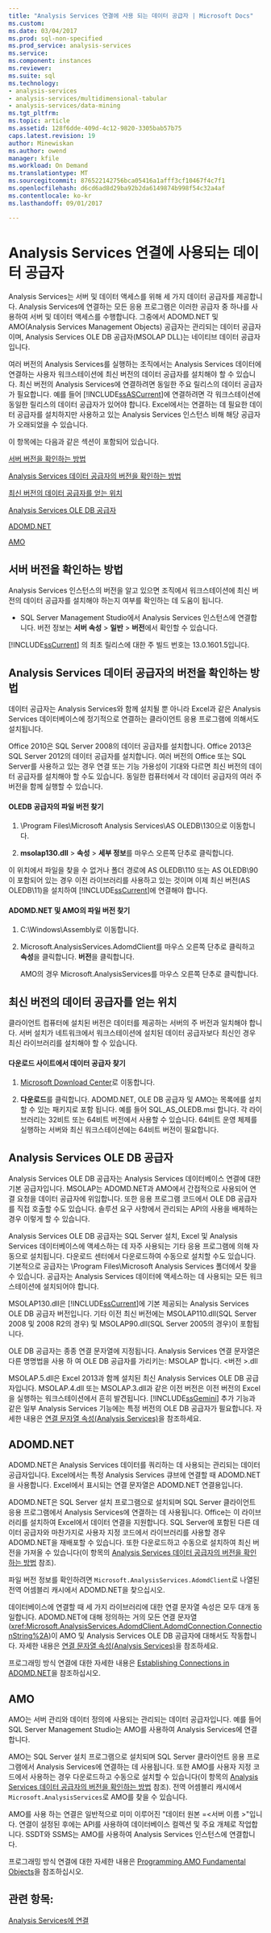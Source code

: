 ```yaml
---
title: "Analysis Services 연결에 사용 되는 데이터 공급자 | Microsoft Docs"
ms.custom: 
ms.date: 03/04/2017
ms.prod: sql-non-specified
ms.prod_service: analysis-services
ms.service: 
ms.component: instances
ms.reviewer: 
ms.suite: sql
ms.technology:
- analysis-services
- analysis-services/multidimensional-tabular
- analysis-services/data-mining
ms.tgt_pltfrm: 
ms.topic: article
ms.assetid: 128f6dde-409d-4c12-9820-3305bab57b75
caps.latest.revision: 19
author: Minewiskan
ms.author: owend
manager: kfile
ms.workload: On Demand
ms.translationtype: MT
ms.sourcegitcommit: 876522142756bca05416a1afff3cf10467f4c7f1
ms.openlocfilehash: d6cd6ad8d29ba92b2da6149874b998f54c32a4af
ms.contentlocale: ko-kr
ms.lasthandoff: 09/01/2017

---
```

# <a name="data-providers-used-for-analysis-services-connections"></a>Analysis Services 연결에 사용되는 데이터 공급자
  Analysis Services는 서버 및 데이터 액세스를 위해 세 가지 데이터 공급자를 제공합니다. Analysis Services에 연결하는 모든 응용 프로그램은 이러한 공급자 중 하나를 사용하여 서버 및 데이터 액세스를 수행합니다. 그중에서 ADOMD.NET 및 AMO(Analysis Services Management Objects) 공급자는 관리되는 데이터 공급자이며, Analysis Services OLE DB 공급자(MSOLAP DLL)는 네이티브 데이터 공급자입니다.  
  
 여러 버전의 Analysis Services를 실행하는 조직에서는 Analysis Services 데이터에 연결하는 사용자 워크스테이션에 최신 버전의 데이터 공급자를 설치해야 할 수 있습니다. 최신 버전의 Analysis Services에 연결하려면 동일한 주요 릴리스의 데이터 공급자가 필요합니다. 예를 들어 [!INCLUDE[ssASCurrent](../../includes/ssascurrent-md.md)]에 연결하려면 각 워크스테이션에 동일한 릴리스의 데이터 공급자가 있어야 합니다. Excel에서는 연결하는 데 필요한 데이터 공급자를 설치하지만 사용하고 있는 Analysis Services 인스턴스 비해 해당 공급자가 오래되었을 수 있습니다.  
  
 이 항목에는 다음과 같은 섹션이 포함되어 있습니다.  
  
 [서버 버전을 확인하는 방법](#bkmk_ServVers)  
  
 [Analysis Services 데이터 공급자의 버전을 확인하는 방법](#bkmk_LibUpdate)  
  
 [최신 버전의 데이터 공급자를 얻는 위치](#bkmk_downloadsite)  
  
 [Analysis Services OLE DB 공급자](#bkmk_OLE)  
  
 [ADOMD.NET](#bkmk_ADOMD)  
  
 [AMO](#blkmk_AMO)  
  
##  <a name="bkmk_ServVers"></a> 서버 버전을 확인하는 방법  
 Analysis Services 인스턴스의 버전을 알고 있으면 조직에서 워크스테이션에 최신 버전의 데이터 공급자를 설치해야 하는지 여부를 확인하는 데 도움이 됩니다.  
  
-   SQL Server Management Studio에서 Analysis Services 인스턴스에 연결합니다. 버전 정보는 **서버 속성** > **일반** > **버전**에서 확인할 수 있습니다.  
  
 [!INCLUDE[ssCurrent](../../includes/sscurrent-md.md)] 의 최초 릴리스에 대한 주 빌드 번호는 13.0.1601.5입니다.  
  
  
##  <a name="bkmk_LibUpdate"></a> Analysis Services 데이터 공급자의 버전을 확인하는 방법  
 데이터 공급자는 Analysis Services와 함께 설치될 뿐 아니라 Excel과 같은 Analysis Services 데이터베이스에 정기적으로 연결하는 클라이언트 응용 프로그램에 의해서도 설치됩니다.  
  
 Office 2010은 SQL Server 2008의 데이터 공급자를 설치합니다. Office 2013은 SQL Server 2012의 데이터 공급자를 설치합니다. 여러 버전의 Office 또는 SQL Server를 사용하고 있는 경우 연결 또는 기능 가용성이 기대와 다르면 최신 버전의 데이터 공급자를 설치해야 할 수도 있습니다. 동일한 컴퓨터에서 각 데이터 공급자의 여러 주 버전을 함께 실행할 수 있습니다.  
  
#### <a name="find-the-file-version-of-the-oledb-provider"></a>OLEDB 공급자의 파일 버전 찾기  
  
1.  \Program Files\Microsoft Analysis Services\AS OLEDB\130으로 이동합니다.  
  
2.  **msolap130.dll** > **속성** > **세부 정보**를 마우스 오른쪽 단추로 클릭합니다.  
  
 이 위치에서 파일을 찾을 수 없거나 폴더 경로에 AS OLEDB\110 또는 AS OLEDB\90이 포함되어 있는 경우 이전 라이브러리를 사용하고 있는 것이며 이제 최신 버전(AS OLEDB\11)을 설치하여 [!INCLUDE[ssCurrent](../../includes/sscurrent-md.md)]에 연결해야 합니다.  
  
#### <a name="find-the-file-version-of-adomdnet-and-amo"></a>ADOMD.NET 및 AMO의 파일 버전 찾기  
  
1.  C:\Windows\Assembly로 이동합니다.  
  
2.  Microsoft.AnalysisServices.AdomdClient를 마우스 오른쪽 단추로 클릭하고 **속성**을 클릭합니다. **버전**을 클릭합니다.  
  
     AMO의 경우 Microsoft.AnalysisServices를 마우스 오른쪽 단추로 클릭합니다.  
  
##  <a name="bkmk_downloadsite"></a> 최신 버전의 데이터 공급자를 얻는 위치  
 클라이언트 컴퓨터에 설치된 버전은 데이터를 제공하는 서버의 주 버전과 일치해야 합니다. 서버 설치가 네트워크에서 워크스테이션에 설치된 데이터 공급자보다 최신인 경우 최신 라이브러리를 설치해야 할 수 있습니다.  
  
#### <a name="find-the-data-providers-on-the-download-site"></a>다운로드 사이트에서 데이터 공급자 찾기  
  
1.  [Microsoft Download Center](https://www.microsoft.com/download/details.aspx?id=52676)로 이동합니다.  
  
2.  **다운로드**를 클릭합니다. ADOMD.NET, OLE DB 공급자 및 AMO는 목록에를 설치할 수 있는 패키지로 포함 됩니다. 예를 들어 SQL_AS_OLEDB.msi 합니다. 각 라이브러리는 32비트 또는 64비트 버전에서 사용할 수 있습니다. 64비트 운영 체제를 실행하는 서버와 최신 워크스테이션에는 64비트 버전이 필요합니다.  
  
##  <a name="bkmk_OLE"></a> Analysis Services OLE DB 공급자  
 Analysis Services OLE DB 공급자는 Analysis Services 데이터베이스 연결에 대한 기본 공급자입니다. MSOLAP는 ADOMD.NET과 AMO에서 간접적으로 사용되어 연결 요청을 데이터 공급자에 위임합니다. 또한 응용 프로그램 코드에서 OLE DB 공급자를 직접 호출할 수도 있습니다. 솔루션 요구 사항에서 관리되는 API의 사용을 배제하는 경우 이렇게 할 수 있습니다.  
  
 Analysis Services OLE DB 공급자는 SQL Server 설치, Excel 및 Analysis Services 데이터베이스에 액세스하는 데 자주 사용되는 기타 응용 프로그램에 의해 자동으로 설치됩니다. 다운로드 센터에서 다운로드하여 수동으로 설치할 수도 있습니다. 기본적으로 공급자는 \Program Files\Microsoft Analysis Services 폴더에서 찾을 수 있습니다. 공급자는 Analysis Services 데이터에 액세스하는 데 사용되는 모든 워크스테이션에 설치되어야 합니다.  
  
 MSOLAP130.dll은 [!INCLUDE[ssCurrent](../../includes/sscurrent-md.md)]에 기본 제공되는 Analysis Services OLE DB 공급자 버전입니다. 기타 이전 최신 버전에는 MSOLAP110.dll(SQL Server 2008 및 2008 R2의 경우) 및 MSOLAP90.dll(SQL Server 2005의 경우)이 포함됩니다.  
  
 OLE DB 공급자는 종종 연결 문자열에 지정됩니다. Analysis Services 연결 문자열은 다른 명명법을 사용 하 여 OLE DB 공급자를 가리키는: MSOLAP 합니다. \<버전 >.dll  
  
 MSOLAP.5.dll은 Excel 2013과 함께 설치된 최신 Analysis Services OLE DB 공급자입니다. MSOLAP.4.dll 또는 MSOLAP.3.dll과 같은 이전 버전은 이전 버전의 Excel을 실행하는 워크스테이션에서 흔히 발견됩니다. [!INCLUDE[ssGemini](../../includes/ssgemini-md.md)] 추가 기능과 같은 일부 Analysis Services 기능에는 특정 버전의 OLE DB 공급자가 필요합니다. 자세한 내용은 [연결 문자열 속성&#40;Analysis Services&#41;](../../analysis-services/instances/connection-string-properties-analysis-services.md)을 참조하세요.  
  
##  <a name="bkmk_ADOMD"></a> ADOMD.NET  
 ADOMD.NET은 Analysis Services 데이터를 쿼리하는 데 사용되는 관리되는 데이터 공급자입니다. Excel에서는 특정 Analysis Services 큐브에 연결할 때 ADOMD.NET을 사용합니다. Excel에서 표시되는 연결 문자열은 ADOMD.NET 연결용입니다.  
  
 ADOMD.NET은 SQL Server 설치 프로그램으로 설치되며 SQL Server 클라이언트 응용 프로그램에서 Analysis Services에 연결하는 데 사용됩니다. Office는 이 라이브러리를 설치하여 Excel에서 데이터 연결을 지원합니다. SQL Server에 포함된 다른 데이터 공급자와 마찬가지로 사용자 지정 코드에서 라이브러리를 사용할 경우 ADOMD.NET을 재배포할 수 있습니다. 또한 다운로드하고 수동으로 설치하여 최신 버전을 가져올 수 있습니다(이 항목의 [Analysis Services 데이터 공급자의 버전을 확인하는 방법](#bkmk_LibUpdate) 참조).  
  
 파일 버전 정보를 확인하려면 `Microsoft.AnalysisServices.AdomdClient`로 나열된 전역 어셈블리 캐시에서 ADOMD.NET을 찾으십시오.  
  
 데이터베이스에 연결할 때 세 가지 라이브러리에 대한 연결 문자열 속성은 모두 대개 동일합니다. ADOMD.NET에 대해 정의하는 거의 모든 연결 문자열(<xref:Microsoft.AnalysisServices.AdomdClient.AdomdConnection.ConnectionString%2A>)이 AMO 및 Analysis Services OLE DB 공급자에 대해서도 작동합니다. 자세한 내용은 [연결 문자열 속성&#40;Analysis Services&#41;](../../analysis-services/instances/connection-string-properties-analysis-services.md)을 참조하세요.  
  
 프로그래밍 방식 연결에 대한 자세한 내용은 [Establishing Connections in ADOMD.NET](../../analysis-services/multidimensional-models-adomd-net-client/connections-in-adomd-net.md)을 참조하십시오.  
  
##  <a name="blkmk_AMO"></a> AMO  
 AMO는 서버 관리와 데이터 정의에 사용되는 관리되는 데이터 공급자입니다. 예를 들어 SQL Server Management Studio는 AMO를 사용하여 Analysis Services에 연결합니다.  
  
 AMO는 SQL Server 설치 프로그램으로 설치되며 SQL Server 클라이언트 응용 프로그램에서 Analysis Services에 연결하는 데 사용됩니다. 또한 AMO를 사용자 지정 코드에서 사용하는 경우 다운로드하고 수동으로 설치할 수 있습니다(이 항목의 [Analysis Services 데이터 공급자의 버전을 확인하는 방법](#bkmk_LibUpdate) 참조). 전역 어셈블리 캐시에서 `Microsoft.AnalysisServices`로 AMO를 찾을 수 있습니다.  
  
 AMO를 사용 하는 연결은 일반적으로 미미 이루어진 "데이터 원본 =\<서버 이름 >"입니다. 연결이 설정된 후에는 API를 사용하여 데이터베이스 컬렉션 및 주요 개체로 작업합니다. SSDT와 SSMS는 AMO를 사용하여 Analysis Services 인스턴스에 연결합니다.  
  
 프로그래밍 방식 연결에 대한 자세한 내용은 [Programming AMO Fundamental Objects](../../analysis-services/multidimensional-models/analysis-management-objects/programming-amo-fundamental-objects.md)을 참조하십시오.  
  
## <a name="see-also"></a>관련 항목:  
 [Analysis Services에 연결](../../analysis-services/instances/connect-to-analysis-services.md)  
  
  

